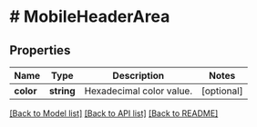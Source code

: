 # # MobileHeaderArea

## Properties

Name | Type | Description | Notes
------------ | ------------- | ------------- | -------------
**color** | **string** | Hexadecimal color value. | [optional] 

[[Back to Model list]](../../README.md#documentation-for-models) [[Back to API list]](../../README.md#documentation-for-api-endpoints) [[Back to README]](../../README.md)


